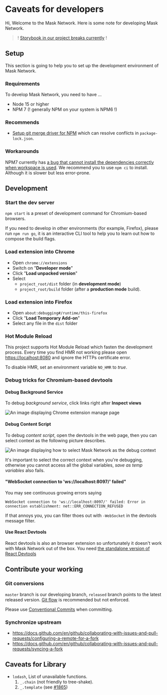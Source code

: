 # Caveats for developers

Hi, Welcome to the Mask Network. Here is some note for developing Mask Network.

> ! [Storybook in our project breaks currently](https://github.com/DimensionDev/Maskbook/issues/2187) !

## Setup

This section is going to help you to set up the development environment of Mask Network.

### Requirements

To develop Mask Network, you need to have ...

- Node 15 or higher
- NPM 7 (! generally NPM on your system is NPM6 !)

### Recommends

- [Setup git merge driver for NPM](https://www.npmjs.com/package/npm-merge-driver) which can resolve conflicts in `package-lock.json`.

### Workarounds

NPM7 currently has [a bug that cannot install the dependencies correctly when workspace is used](https://github.com/npm/cli/issues/2430). We recommend you to use `npm ci` to install. Although it is slower but less error-prone.

## Development

### Start the dev server

`npm start` is a preset of development command for Chromium-based browsers.

If you need to develop in other environments (for example, Firefox), please run `npm run go`, it is an interactive CLI tool to help you to learn out how to compose the build flags.

### Load extension into Chrome

- Open `chrome://extensions`
- Switch on "**Developer mode**"
- Click "**Load unpacked version**"
- Select
  - `project_root/dist` folder (in **development mode**)
  - `project_root/build` folder (after a **production mode** build).

### Load extension into Firefox

- Open `about:debugging#/runtime/this-firefox`
- Click "**Load Temporary Add-on**"
- Select any file in the `dist` folder

### Hot Module Reload

This project supports Hot Module Reload which fasten the development process. Every time you find HMR not working please open <https://localhost:8080> and ignore the HTTPs certificate error.

To disable HMR, set an environment variable `NO_HMR` to _true_.

### Debug tricks for Chromium-based devtools

#### Debug Background Service

To debug _background service_, click links right after **Inspect views**

![An image displaying Chrome extension manage page](https://user-images.githubusercontent.com/5390719/103509131-5ce0cb00-4e9d-11eb-9aec-b24b9888b863.png)

#### Debug Content Script

To debug _content script_, open the devtools in the web page, then you can select context as the following picture describes.

![An image displaying how to select Mask Network as the debug context](https://user-images.githubusercontent.com/5390719/103509436-1a6bbe00-4e9e-11eb-9b18-bde021337944.png)

It's important to select the correct context when you're debugging, otherwise you cannot access all the global variables, _save as temp variables_ also fails.

#### "WebSocket connection to 'ws://localhost:8097/' failed"

You may see continuous growing errors saying

```plain
WebSocket connection to 'ws://localhost:8097/' failed: Error in connection establishment: net::ERR_CONNECTION_REFUSED
```

If that annoys you, you can filter thoes out with `-WebSocket` in the devtools message filter.

#### Use React Devtools

React devtools is also an browser extension so unfortunately it doesn't work with Mask Network out of the box. You need [the standalone version of React Devtools](https://github.com/facebook/react/tree/master/packages/react-devtools#:~:text=Chrome%20extension,instead)

## Contribute your working

### Git conversions

`master` branch is our developing branch, `released` branch points to the latest released version. [Git flow](https://github.com/nvie/gitflow) is recommended but not enforced.

Please use [Conventional Commits](https://www.conventionalcommits.org) when committing.

### Synchronize upstream

- <https://docs.github.com/en/github/collaborating-with-issues-and-pull-requests/configuring-a-remote-for-a-fork>
- <https://docs.github.com/en/github/collaborating-with-issues-and-pull-requests/syncing-a-fork>

## Caveats for Library

- `lodash`, List of unavailable functions.
  1. `_.chain` (not friendly to tree-shake).
  2. `_.template` (see [#1865](https://github.com/DimensionDev/Maskbook/issues/1865))
